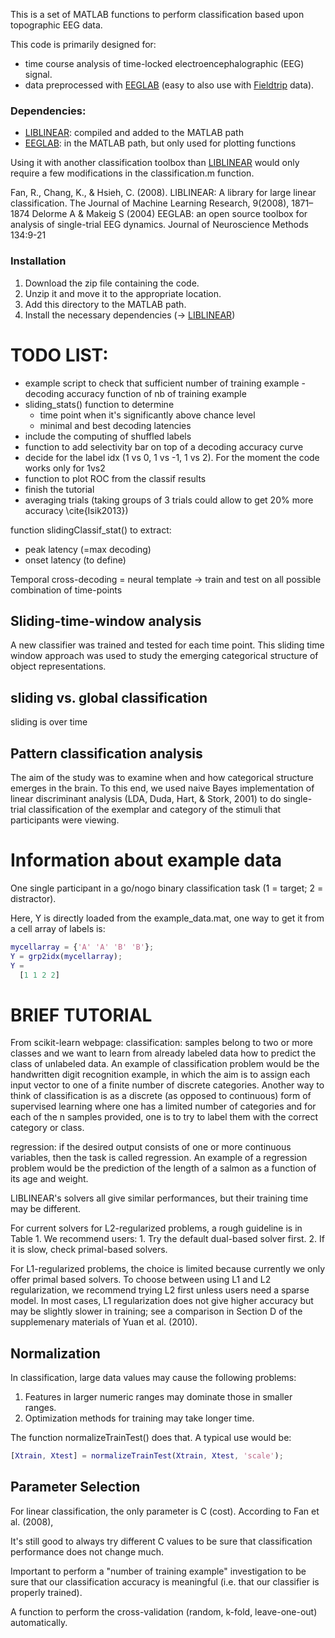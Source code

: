 This is a set of MATLAB functions to perform classification based upon topographic EEG data.

This code is primarily designed for:
- time course analysis of time-locked electroencephalographic (EEG) signal.
- data preprocessed with [EEGLAB](http://sccn.ucsd.edu/eeglab/) (easy to also use with [Fieldtrip](http://fieldtrip.fcdonders.nl/) data).

### Dependencies:
- [LIBLINEAR](http://www.csie.ntu.edu.tw/~cjlin/liblinear/): compiled and added to the MATLAB path
- [EEGLAB](http://sccn.ucsd.edu/eeglab/): in the MATLAB path, but only used for plotting functions

Using it with another classification toolbox than [LIBLINEAR](http://www.csie.ntu.edu.tw/~cjlin/liblinear/) would only require a few modifications in the classification.m function.

Fan, R., Chang, K., & Hsieh, C. (2008). LIBLINEAR: A library for large linear classification. The Journal of Machine Learning Research, 9(2008), 1871–1874
Delorme A & Makeig S (2004) EEGLAB: an open source toolbox for analysis of single-trial EEG dynamics. Journal of Neuroscience Methods 134:9-21

### Installation
1. Download the zip file containing the code.
2. Unzip it and move it to the appropriate location.
3. Add this directory to the MATLAB path.
4. Install the necessary dependencies (-> [LIBLINEAR](http://www.csie.ntu.edu.tw/~cjlin/liblinear/))

# TODO LIST:
- example script to check that sufficient number of training example - decoding accuracy function of nb of training example
- sliding_stats() function to determine 
	- time point when it's significantly above chance level
	- minimal and best decoding latencies
- include the computing of shuffled labels
- function to add selectivity bar on top of a decoding accuracy curve
- decide for the label idx (1 vs 0, 1 vs -1, 1 vs 2). For the moment the code works only for 1vs2
- function to plot ROC from the classif results
- finish the tutorial
- averaging trials (taking groups of 3 trials could allow to get 20% more accuracy \cite{Isik2013})

function slidingClassif_stat() to extract:
- peak latency (=max decoding)
- onset latency (to define)

Temporal cross-decoding = neural template -> train and test on all possible combination of time-points

## Sliding-time-window analysis
A new classifier was trained and tested for each time point. This sliding time window approach was used to study the emerging categorical structure of object
representations.

## sliding vs. global classification
sliding is over time

## Pattern classification analysis
The aim of the study was to examine when and how categorical structure emerges in the brain. To this end, we used naive Bayes implementation of linear discriminant analysis (LDA, Duda, Hart, & Stork, 2001) to do single-trial classification of the exemplar and category of the stimuli that participants were viewing.


# Information about example data
One single participant in a go/nogo binary classification task (1 = target; 2 = distractor).

Here, Y is directly loaded from the example_data.mat, one way to get it from a cell array of labels is:

```matlab
mycellarray = {'A' 'A' 'B' 'B'}; 
Y = grp2idx(mycellarray);
Y =
  [1 1 2 2]
```

# BRIEF TUTORIAL

From scikit-learn webpage:
classification: samples belong to two or more classes and we want to learn from already labeled data how to predict the class of unlabeled data. An example of classification problem would be the handwritten digit recognition example, in which the aim is to assign each input vector to one of a finite number of discrete categories. Another way to think of classification is as a discrete (as opposed to continuous) form of supervised learning where one has a limited number of categories and for each of the n samples provided, one is to try to label them with the correct category or class.

regression: if the desired output consists of one or more continuous variables, then the task is called regression. An example of a regression problem would be the prediction of the length of a salmon as a function of its age and weight.



LIBLINEAR's solvers all give similar performances, but their training time may be different. 

For current solvers for L2-regularized problems, a rough guideline is in Table 1. We recommend users:
	1. Try the default dual-based solver first.
	2. If it is slow, check primal-based solvers.

For L1-regularized problems, the choice is limited because currently we only offer primal based solvers. To choose between using L1 and L2 regularization, we recommend trying L2 first unless users need a sparse model. In most cases, L1 regularization does not give higher accuracy
but may be slightly slower in training; see a comparison in Section D of the supplemenary materials of Yuan et al. (2010).

## Normalization
In classification, large data values may cause the following problems:
1. Features in larger numeric ranges may dominate those in smaller ranges.
2. Optimization methods for training may take longer time.

The function normalizeTrainTest() does that. A typical use would be:
```matlab
[Xtrain, Xtest] = normalizeTrainTest(Xtrain, Xtest, 'scale'); 
```

## Parameter Selection
For linear classification, the only parameter is C (cost). According to Fan et al. (2008), 

It's still good to always try different C values to be sure that classification performance does not change much.

Important to perform a "number of training example" investigation to be sure that our classification accuracy is meaningful (i.e. that our classifier is properly trained).

A function to perform the cross-validation (random, k-fold, leave-one-out) automatically.
